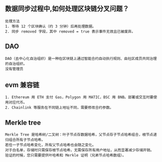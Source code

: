 ## 数据同步过程中,如何处理区块链分叉问题？
```
处理方法
1. 等待 12 个区块确认（约 3 分钟）后再处理数据。
2. 同步 removed 字段，其中 removed = true 表示事件无效且已被废弃。
```

## DAO
```
DAO（去中心化自治组织）是一种在区块链上通过智能合约自动执行规则、由社区成员共同治理的自治组织。
没有管理员
```

## evm 兼容链
```
1. Ethereum 用 ETH 支付 Gas，Polygon 用 MATIC，BSC 用 BNB。部署或交互时要使用对应代币。
2. Chainlink 等服务在不同链上地址不同，需要修改合约参数。
```

## Merkle tree
```
Merkle Tree 是哈希树/二叉树：叶子节点存数据哈希，父节点存子节点哈希组合，根节点递归组合所有子节点哈希。
若任一子节点哈希变化，所有父节点哈希也会随之变化。
对于白名单，存储时只需保存根节点哈希，无需保存所有用户地址，从而显著减少存储开销。
验证的时候，您只需要提供叶哈希和 Merkle 证明（兄弟节点哈希数组）。
```


